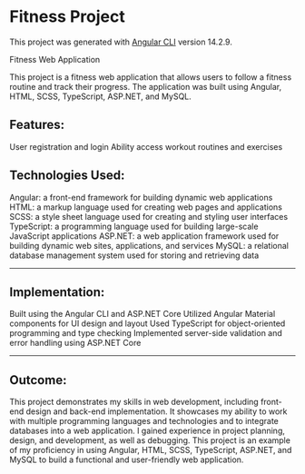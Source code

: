 # Fitness Project

This project was generated with [Angular CLI](https://github.com/angular/angular-cli) version 14.2.9.

Fitness Web Application

This project is a fitness web application that allows users to follow a fitness routine and track their progress. The application was built using Angular, HTML, SCSS, TypeScript, ASP.NET, and MySQL.

## Features:

User registration and login
Ability access workout routines and exercises

## Technologies Used:

Angular: a front-end framework for building dynamic web applications
HTML: a markup language used for creating web pages and applications
SCSS: a style sheet language used for creating and styling user interfaces
TypeScript: a programming language used for building large-scale JavaScript applications
ASP.NET: a web application framework used for building dynamic web sites, applications, and services
MySQL: a relational database management system used for storing and retrieving data

--------------------------------------------------------------------------------------

## Implementation:
Built using the Angular CLI and ASP.NET Core
Utilized Angular Material components for UI design and layout
Used TypeScript for object-oriented programming and type checking
Implemented server-side validation and error handling using ASP.NET Core

--------------------------------------------------------------------------------------------
## Outcome:
This project demonstrates my skills in web development, including front-end design and back-end implementation. It showcases my ability to work with multiple programming languages and technologies and to integrate databases into a web application. I gained experience in project planning, design, and development, as well as debugging. This project is an example of my proficiency in using Angular, HTML, SCSS, TypeScript, ASP.NET, and MySQL to build a functional and user-friendly web application.
